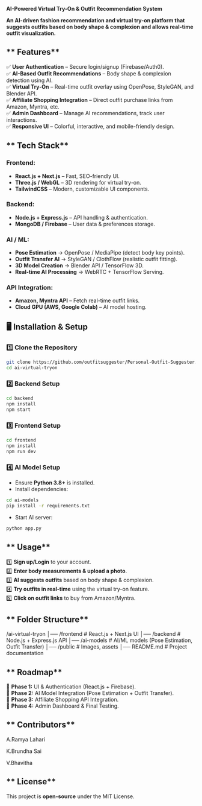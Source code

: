 
 **AI-Powered Virtual Try-On & Outfit Recommendation System**  

 **An AI-driven fashion recommendation and virtual try-on platform that suggests outfits based on body shape & complexion and allows real-time outfit visualization.**  

## ** Features**  
✅ **User Authentication** – Secure login/signup (Firebase/Auth0).  
✅ **AI-Based Outfit Recommendations** – Body shape & complexion detection using AI.  
✅ **Virtual Try-On** – Real-time outfit overlay using OpenPose, StyleGAN, and Blender API.  
✅ **Affiliate Shopping Integration** – Direct outfit purchase links from Amazon, Myntra, etc.  
✅ **Admin Dashboard** – Manage AI recommendations, track user interactions.  
✅ **Responsive UI** – Colorful, interactive, and mobile-friendly design.  


## ** Tech Stack**  

### **Frontend:**  
- **React.js + Next.js** – Fast, SEO-friendly UI.  
- **Three.js / WebGL** – 3D rendering for virtual try-on.  
- **TailwindCSS** – Modern, customizable UI components.  

### **Backend:**  
- **Node.js + Express.js** – API handling & authentication.  
- **MongoDB / Firebase** – User data & preferences storage.  

### **AI / ML:**  
- **Pose Estimation** → OpenPose / MediaPipe (detect body key points).  
- **Outfit Transfer AI** → StyleGAN / ClothFlow (realistic outfit fitting).  
- **3D Model Creation** → Blender API / TensorFlow 3D.  
- **Real-time AI Processing** → WebRTC + TensorFlow Serving.  

### **API Integration:**  
- **Amazon, Myntra API** – Fetch real-time outfit links.  
- **Cloud GPU (AWS, Google Colab)** – AI model hosting.  



## **🖥️ Installation & Setup**  

### **1️⃣ Clone the Repository**  
```bash
git clone https://github.com/outfitsuggester/Personal-Outfit-Suggester.git
cd ai-virtual-tryon
```

### **2️⃣ Backend Setup**  
```bash
cd backend
npm install
npm start
```

### **3️⃣ Frontend Setup**  
```bash
cd frontend
npm install
npm run dev
```

### **4️⃣ AI Model Setup**  
- Ensure **Python 3.8+** is installed.  
- Install dependencies:  
```bash
cd ai-models
pip install -r requirements.txt
```
- Start AI server:  
```bash
python app.py
```



## ** Usage**  

1️⃣ **Sign up/Login** to your account.  
2️⃣ **Enter body measurements & upload a photo**.  
3️⃣ **AI suggests outfits** based on body shape & complexion.  
4️⃣ **Try outfits in real-time** using the virtual try-on feature.  
5️⃣ **Click on outfit links** to buy from Amazon/Myntra.  



## ** Folder Structure**  

/ai-virtual-tryon
│── /frontend            # React.js + Next.js UI
│── /backend             # Node.js + Express.js API
│── /ai-models           # AI/ML models (Pose Estimation, Outfit Transfer)
│── /public              # Images, assets
│── README.md            # Project documentation



## ** Roadmap**  
🚀 **Phase 1:** UI & Authentication (React.js + Firebase).  
🚀 **Phase 2:** AI Model Integration (Pose Estimation + Outfit Transfer).  
🚀 **Phase 3:** Affiliate Shopping API Integration.  
🚀 **Phase 4:** Admin Dashboard & Final Testing.  



## ** Contributors**  
A.Ramya Lahari

K.Brundha Sai

V.Bhavitha  


## ** License**  
This project is **open-source** under the MIT License.  



